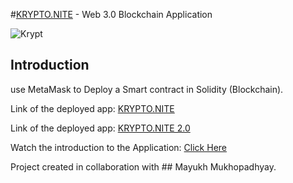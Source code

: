 #[KRYPTO.NITE](https://ephemeral-buttercream-402bfb.netlify.app/) - Web 3.0 Blockchain Application


![Krypt](https://iili.io/HjR9tKg.md.png)

## Introduction
use MetaMask to Deploy a Smart contract in Solidity (Blockchain).

Link of the deployed app: [KRYPTO.NITE](https://ephemeral-buttercream-402bfb.netlify.app/)


Link of the deployed app: [KRYPTO.NITE 2.0](https://krypton8.netlify.app/) 

Watch the introduction to the Application: [Click Here](https://www.loom.com/share/92fa25ad36934779810ff256700e7e5a?sid=1c7d532b-ce3e-487d-bd12-87daef9c98b4)

Project created in collaboration with ## Mayukh Mukhopadhyay.


